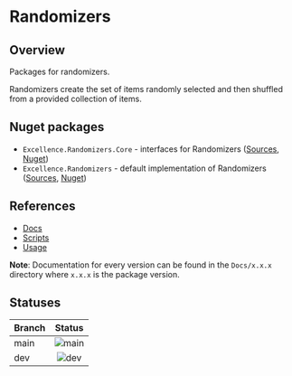 # Randomizers

## Overview

Packages for randomizers.

Randomizers create the set of items randomly selected and then shuffled from a provided collection of items.

## Nuget packages

 - `Excellence.Randomizers.Core` - interfaces for Randomizers ([Sources](./Excellence.Randomizers/Sources/Excellence.Randomizers.Core), [Nuget](https://www.nuget.org/packages/Excellence.Randomizers.Core/))
 - `Excellence.Randomizers` - default implementation of Randomizers ([Sources](./Excellence.Randomizers/Sources/Excellence.Randomizers), [Nuget](https://www.nuget.org/packages/Excellence.Randomizers/)) 


## References

  - [Docs](./Excellence.Randomizers/Docs)
  - [Scripts](./Excellence.Randomizers/Scripts)
  - [Usage](./Excellence.Randomizers/Nugets/Readme.md)

**Note**: Documentation for every version can be found in the `Docs/x.x.x` directory where `x.x.x` is the package version.

## Statuses

| Branch | Status |
|:------ |:------:|
| main   | ![main](https://badgen.net/github/checks/ExcellenceDevelopment/Excellence.Randomizers/main/build-and-test?label&cache=301) |
| dev    | ![dev](https://badgen.net/github/checks/ExcellenceDevelopment/Excellence.Randomizers/dev/build-and-test?label&cache=301)   |